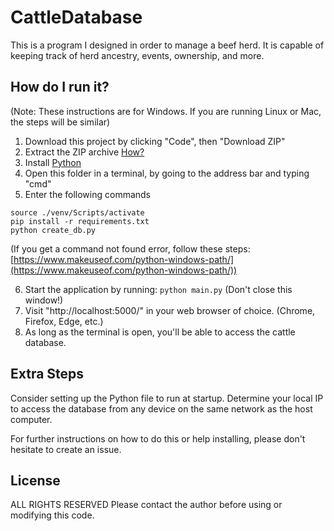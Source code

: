 # CattleDatabase
This is a program I designed in order to manage a beef herd. It is capable of keeping track of herd ancestry, events, ownership, and more. 

## How do I run it?
(Note: These instructions are for Windows. If you are running Linux or Mac, the steps will be similar)
1. Download this project by clicking "Code", then "Download ZIP"
2. Extract the ZIP archive [How?](https://www.fonecope.com/unzip-files-windows-10.html)
3. Install [Python](https://www.python.org/)
4. Open this folder in a terminal, by going to the address bar and typing "cmd"
5. Enter the following commands 
```
source ./venv/Scripts/activate
pip install -r requirements.txt
python create_db.py
```
(If you get a command not found error, follow these steps: [https://www.makeuseof.com/python-windows-path/](https://www.makeuseof.com/python-windows-path/))

6. Start the application by running: 
`python main.py` (Don't close this window!)
7. Visit "http://localhost:5000/" in your web browser of choice. (Chrome, Firefox, Edge, etc.)
8. As long as the terminal is open, you'll be able to access the cattle database. 

## Extra Steps
Consider setting up the Python file to run at startup.
Determine your local IP to access the database from any device on the same network as the host computer. 

For further instructions on how to do this or help installing, please don't hesitate to create an issue. 

## License
ALL RIGHTS RESERVED
Please contact the author before using or modifying this code. 
